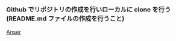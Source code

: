 ### Github でリポジトリの作成を行いローカルに clone を行う (README.md ファイルの作成を行うこと)

[Anser][1]

[1]: https://github.com/ryotogashi/class-material-github/answer1.md
